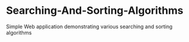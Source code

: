 # Searching-And-Sorting-Algorithms
Simple Web application demonstrating various searching and sorting algorithms
